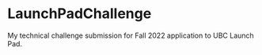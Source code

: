 # LaunchPadChallenge
My technical challenge submission for Fall 2022 application to UBC Launch Pad.
